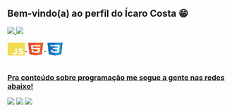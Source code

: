## Bem-vindo(a) ao perfil do Ícaro Costa 😁

 <div>
   <a href="https://github.com/icaro-cost">
   <img height="180em" src="https://github-readme-stats.vercel.app/api?username=icaro-cost&show_icons=true&theme=moltack&include_all_commits=true&count_private=true"/>
   <img height="180em" src="https://github-readme-stats.vercel.app/api/top-langs/?username=icaro-cost&layout=compact&langs_count=6&theme=tokyonight"/>
</div>
    
<div style="display: inline_block"><br>
  <img align="center" alt="Js" height="30" width="40" src="https://raw.githubusercontent.com/devicons/devicon/master/icons/javascript/javascript-plain.svg">
  <img align="center" alt="HTML" height="30" width="40" src="https://raw.githubusercontent.com/devicons/devicon/master/icons/html5/html5-original.svg">
  <img align="center" alt="CSS" height="30" width="40" src="https://raw.githubusercontent.com/devicons/devicon/master/icons/css3/css3-original.svg">
</div>
 
<br>
 
### Pra conteúdo sobre programação me segue a gente nas redes abaixo!
 
<div> 
  <a href="" target="_blank"><img src="https://img.shields.io/badge/-Instagram-icarocost=for-the-badge&logo=instagram&logoColor=white" target="_blank"></a>
  <a href = ""><img src="https://img.shields.io/badge/-Gmail-icaropc2@gmail.com=for-the-badge&logo=gmail&logoColor=white" target="_blank"></a>
  <a href="https://www.linkedin.com/in/icaro-pereira-costa-497043213" target="_blank"><img src="https://img.shields.io/badge/-LinkedIn-%230077B5?style=for-the-badge&logo=linkedin&logoColor=white" target="_blank"></a>
</div>
